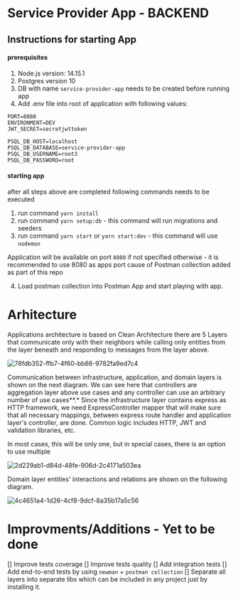 # Service Provider App - BACKEND


## Instructions for starting App

#### prerequisites
1. Node.js version: 14.15.1
2. Postgres version 10
3. DB with name `service-provider-app` needs to be created before running app
4. Add .env file into root of application with following values:
```
PORT=8080
ENVIRONMENT=DEV
JWT_SECRET=secretjwttoken

PSQL_DB_HOST=localhost
PSQL_DB_DATABASE=service-provider-app
PSQL_DB_USERNAME=root3
PSQL_DB_PASSWORD=root
```

#### starting app
after all steps above are completed following commands needs to be executed
1. run command `yarn install`
2. run command `yarn setup:db` - this command will run migrations and seeders
3. run command `yarn start` or `yarn start:dev` - this command will use `nodemon`

Application will be available on port `8080` if not specified otherwise - it is recommended to use 8080 as apps port cause of Postman collection added as part of this repo

4. Load postman collection into Postman App and start playing with app.


# Arhitecture
Applications architecture is based on Clean Architecture there are 5 Layers that communicate only with their neighbors while calling only entities from the layer beneath and responding to messages from the layer above.

![78fdb352-ffb7-4f60-bb66-9782fa9ed7c4](https://user-images.githubusercontent.com/11150288/121835644-17d58600-ccd2-11eb-8cb9-dabb8a3895d9.png)

Communication between infrastructure, application, and domain layers is shown on the next diagram. We can see here that controllers are aggregation layer above use cases and any controller can use an arbitrary number of use cases**.* Since the infrastructure layer contains express as HTTP framework, we need ExpressController mapper that will make sure that all necessary mappings, between express route handler and application layer's controller, are done. Common logic includes HTTP, JWT and validation libraries, etc.

In most cases, this will be only one, but in special cases, there is an option to use multiple

![2d229ab1-d84d-48fe-906d-2c4171a503ea](https://user-images.githubusercontent.com/11150288/121836766-6be16a00-ccd4-11eb-8dca-97c12d9fd4f3.png)

Domain layer entities' interactions and relations are shown on the following diagram.

![4c4651a4-1d26-4cf8-9dcf-8a35b17a5c56](https://user-images.githubusercontent.com/11150288/121836819-8582b180-ccd4-11eb-9dc1-718c804b6aa5.png)



# Improvments/Additions - Yet to be done
[] Improve tests coverage
[] Improve tests quality
[] Add integration tests
[] Add end-to-end tests by using `newman` + `postman collection`
[] Separate all layers into separate libs which can be included in any project just by installing it.
